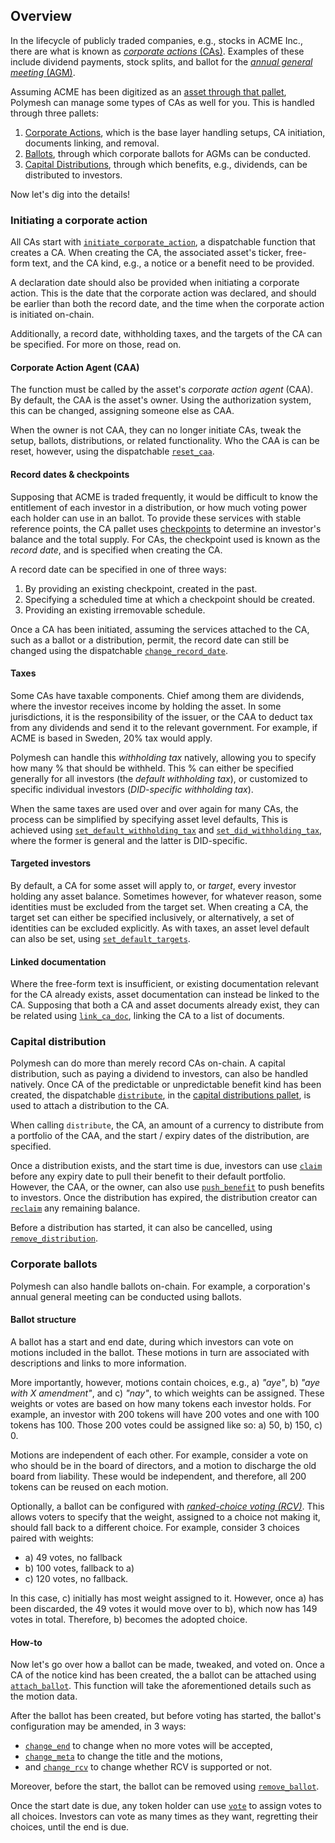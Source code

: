 ## Overview

[CA]: https://en.wikipedia.org/wiki/Corporate_action
[AGM]: https://en.wikipedia.org/wiki/Annual_general_meeting
[asset]: https://github.com/PolymathNetwork/polymesh_docs/blob/master/Polymesh/docs/assets.md
[pallet_ca]:  https://docs.polymesh.live/pallet_corporate_actions/index.html
[pallet_ballot]: https://docs.polymesh.live/pallet_corporate_actions/ballot/index.html
[pallet_dist]: https://docs.polymesh.live/pallet_corporate_actions/distribution/index.html
[checkpoints]: https://github.com/PolymathNetwork/polymesh_docs/blob/master/Polymesh/docs/assets.md#checkpoints
[`initiate_corporate_action`]: https://docs.polymesh.live/pallet_corporate_actions/enum.Call.html#variant.initiate_corporate_action
[`reset_caa`]: https://docs.polymesh.live/pallet_corporate_actions/enum.Call.html#variant.remove_ca
[`change_record_date`]: https://docs.polymesh.live/pallet_corporate_actions/enum.Call.html#variant.change_record_date
[`set_default_withholding_tax`]: https://docs.polymesh.live/pallet_corporate_actions/enum.Call.html#variant.set_default_withholding_tax
[`set_did_withholding_tax`]: https://docs.polymesh.live/pallet_corporate_actions/enum.Call.html#variant.set_did_withholding_tax
[`set_default_targets`]: https://docs.polymesh.live/pallet_corporate_actions/enum.Call.html#variant.set_default_targets
[`link_ca_doc`]: https://docs.polymesh.live/pallet_corporate_actions/enum.Call.html#variant.link_ca_doc
[`distribute`]: https://docs.polymesh.live/pallet_corporate_actions/distribution/enum.Call.html#variant.distribute
[`claim`]: https://docs.polymesh.live/pallet_corporate_actions/distribution/enum.Call.html#variant.claim
[`push_benefit`]: https://docs.polymesh.live/pallet_corporate_actions/distribution/enum.Call.html#variant.push_benefit
[`reclaim`]:
https://docs.polymesh.live/pallet_corporate_actions/distribution/enum.Call.html#variant.reclaim
[`remove_distribution`]:
https://docs.polymesh.live/pallet_corporate_actions/distribution/enum.Call.html#variant.remove_distribution
[`attach_ballot`]: https://docs.polymesh.live/pallet_corporate_actions/ballot/enum.Call.html#variant.attach_ballot
[RCV]: https://en.wikipedia.org/wiki/Ranked_voting
[`change_end`]: https://docs.polymesh.live/pallet_corporate_actions/ballot/enum.Call.html#variant.change_end
[`change_meta`]: https://docs.polymesh.live/pallet_corporate_actions/ballot/enum.Call.html#variant.change_meta
[`change_rcv`]: https://docs.polymesh.live/pallet_corporate_actions/ballot/enum.Call.html#variant.change_rcv
[`remove_ballot`]: https://docs.polymesh.live/pallet_corporate_actions/ballot/enum.Call.html#variant.remove_ballot
[`vote`]: https://docs.polymesh.live/pallet_corporate_actions/ballot/enum.Call.html#variant.vote

In the lifecycle of publicly traded companies, e.g., stocks in ACME Inc.,
there are what is known as [*corporate actions* (CAs)][CA].
Examples of these include dividend payments, stock splits,
and ballot for the [*annual general meeting* (AGM)][AGM].

Assuming ACME has been digitized as an [asset through that pallet][asset],
Polymesh can manage some types of CAs as well for you.
This is handled through three pallets:

1. [Corporate Actions][pallet_ca], which is the base layer handling setups, CA initiation, documents linking, and removal.
2. [Ballots][pallet_ballot], through which corporate ballots for AGMs can be conducted.
3. [Capital Distributions][pallet_dist], through which benefits,
   e.g., dividends, can be distributed to investors.

Now let's dig into the details!

### Initiating a corporate action

All CAs start with [`initiate_corporate_action`],
a dispatchable function that creates a CA.
When creating the CA, the associated asset's ticker, free-form text,
and the CA kind, e.g., a notice or a benefit need to be provided.

A declaration date should also be provided when initiating a corporate action. This is the date that the corporate action was declared, and should be earlier than both the record date, and the time when the corporate action is initiated on-chain.

Additionally, a record date, withholding taxes,
and the targets of the CA can be specified.
For more on those, read on.

#### Corporate Action Agent (CAA)

The function must be called by the asset's *corporate action agent* (CAA).
By default, the CAA is the asset's owner.
Using the authorization system, this can be changed, assigning someone else as CAA.

When the owner is not CAA, they can no longer initiate CAs,
tweak the setup, ballots, distributions, or related functionality.
Who the CAA is can be reset, however, using the dispatchable [`reset_caa`].

#### Record dates & checkpoints

Supposing that ACME is traded frequently,
it would be difficult to know the entitlement of each investor in a distribution,
or how much voting power each holder can use in an ballot.
To provide these services with stable reference points,
the CA pallet uses [checkpoints] to determine an investor's balance and the total supply.
For CAs, the checkpoint used is known as the *record date*,
and is specified when creating the CA.

A record date can be specified in one of three ways:
1. By providing an existing checkpoint, created in the past.
2. Specifying a scheduled time at which a checkpoint should be created.
3. Providing an existing irremovable schedule.

Once a CA has been initiated,
assuming the services attached to the CA, such as a ballot or a distribution, permit,
the record date can still be changed using the dispatchable [`change_record_date`].

#### Taxes

Some CAs have taxable components.
Chief among them are dividends, where the investor receives income by holding the asset.
In some jurisdictions, it is the responsibility of the issuer,
or the CAA to deduct tax from any dividends and send it to the relevant government.
For example, if ACME is based in Sweden, 20% tax would apply.

Polymesh can handle this *withholding tax* natively,
allowing you to specify how many % that should be withheld.
This % can either be specified generally for all investors
(the *default withholding tax*),
or customized to specific individual investors (*DID-specific withholding tax*).

When the same taxes are used over and over again for many CAs,
the process can be simplified by specifying asset level defaults,
This is achieved using [`set_default_withholding_tax`] and [`set_did_withholding_tax`],
where the former is general and the latter is DID-specific.

#### Targeted investors

By default, a CA for some asset will apply to,
or *target*, every investor holding any asset balance.
Sometimes however, for whatever reason, some identities must be excluded from the target set.
When creating a CA, the target set can either be specified inclusively,
or alternatively, a set of identities can be excluded explicitly.
As with taxes, an asset level default can also be set, using [`set_default_targets`].

#### Linked documentation

Where the free-form text is insufficient,
or existing documentation relevant for the CA already exists,
asset documentation can instead be linked to the CA.
Supposing that both a CA and asset documents already exist,
they can be related using [`link_ca_doc`], linking the CA to a list of documents.

### Capital distribution

Polymesh can do more than merely record CAs on-chain.
A capital distribution, such as paying a dividend to investors, can also be handled natively.
Once CA of the predictable or unpredictable benefit kind has been created,
the dispatchable [`distribute`], in the [capital distributions pallet][pallet_dist],
is used to attach a distribution to the CA.

When calling `distribute`, the CA,
an amount of a currency to distribute from a portfolio of the CAA,
and the start / expiry dates of the distribution, are specified.

Once a distribution exists, and the start time is due,
investors can use [`claim`] before any expiry date to pull their benefit to their default portfolio.
However, the CAA, or the owner, can also use [`push_benefit`] to push benefits to investors.
Once the distribution has expired, the distribution creator can [`reclaim`] any remaining balance.

Before a distribution has started, it can also be cancelled, using [`remove_distribution`].

### Corporate ballots

Polymesh can also handle ballots on-chain.
For example, a corporation's annual general meeting can be conducted using ballots.

#### Ballot structure

A ballot has a start and end date,
during which investors can vote on motions included in the ballot.
These motions in turn are associated with descriptions and links to more information.

More importantly, however, motions contain choices,
e.g., a) *"aye"*, b) *"aye with X amendment"*, and c) *"nay"*, to which weights can be assigned.
These weights or votes are based on how many tokens each investor holds.
For example, an investor with 200 tokens will have 200 votes and one with 100 tokens has 100.
Those 200 votes could be assigned like so: a) 50, b) 150, c) 0.

Motions are independent of each other.
For example, consider a vote on who should be in the board of directors,
and a motion to discharge the old board from liability.
These would be independent, and therefore, all 200 tokens can be reused on each motion.

Optionally, a ballot can be configured with [*ranked-choice voting (RCV)*][RCV].
This allows voters to specify that the weight,
assigned to a choice not making it,
should fall back to a different choice.
For example, consider 3 choices paired with weights:
- a) 49 votes, no fallback
- b) 100 votes, fallback to a)
- c) 120 votes, no fallback.

In this case, c) initially has most weight assigned to it.
However, once a) has been discarded, the 49 votes it would move over to b),
which now has 149 votes in total. Therefore, b) becomes the adopted choice.

#### How-to

Now let's go over how a ballot can be made, tweaked, and voted on.
Once a CA of the notice kind has been created,
the a ballot can be attached using [`attach_ballot`].
This function will take the aforementioned details such as the motion data.

After the ballot has been created, but before voting has started,
the ballot's configuration may be amended, in 3 ways:
- [`change_end`] to change when no more votes will be accepted,
- [`change_meta`] to change the title and the motions,
- and [`change_rcv`] to change whether RCV is supported or not.

Moreover, before the start, the ballot can be removed using [`remove_ballot`].

Once the start date is due, any token holder can use [`vote`] to assign votes to all choices.
Investors can vote as many times as they want, regretting their choices, until the end is due.
